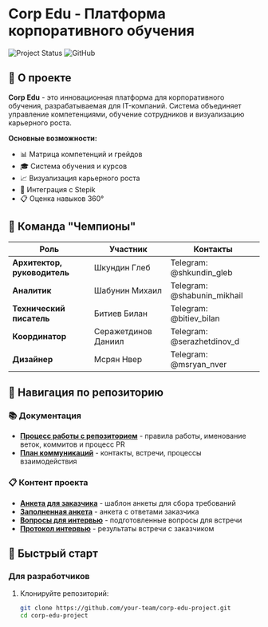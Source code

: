 # Corp Edu - Платформа корпоративного обучения

![Project Status](https://img.shields.io/badge/Status-Development-blue)
![GitHub](https://img.shields.io/badge/Version-1.0-green)

## 🎯 О проекте

**Corp Edu** - это инновационная платформа для корпоративного обучения, разрабатываемая для IT-компаний. Система объединяет управление компетенциями, обучение сотрудников и визуализацию карьерного роста.

**Основные возможности:**
- 📊 Матрица компетенций и грейдов
- 🎓 Система обучения и курсов
- 📈 Визуализация карьерного роста
- 🔄 Интеграция с Stepik
- 📋 Оценка навыков 360°

## 👥 Команда "Чемпионы"

| Роль | Участник | Контакты |
|------|----------|----------|
| **Архитектор, руководитель** | Шкундин Глеб | Telegram: @shkundin_gleb |
| **Аналитик** | Шабунин Михаил | Telegram: @shabunin_mikhail |
| **Технический писатель** | Битиев Билан | Telegram: @bitiev_bilan |
| **Координатор** | Серажетдинов Даниил | Telegram: @serazhetdinov_d |
| **Дизайнер** | Мсрян Нвер | Telegram: @msryan_nver |

## 📁 Навигация по репозиторию

### 📚 Документация
- [**Процесс работы с репозиторием**](docs/contribution.md) - правила работы, именование веток, коммитов и процесс PR
- [**План коммуникаций**](docs/communication_plan.md) - контакты, встречи, процессы взаимодействия

### 📋 Контент проекта
- [**Анкета для заказчика**](content/questionnaire.md) - шаблон анкеты для сбора требований
- [**Заполненная анкета**](content/filled_questionnaire.md) - анкета с ответами заказчика
- [**Вопросы для интервью**](content/interview_questions.md) - подготовленные вопросы для встречи
- [**Протокол интервью**](content/interview_protocol.md) - результаты встречи с заказчиком

## 🚀 Быстрый старт

### Для разработчиков
1. Клонируйте репозиторий:
   ```bash
   git clone https://github.com/your-team/corp-edu-project.git
   cd corp-edu-project
